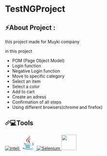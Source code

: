 # TestNGProject

⚡About Project :
---

<p>this project made for Muyki company </p>
in this project 
<ul>
<li> POM (Page Object Model) </li>
<li> Login function</li>
<li> Negative Login function</li>
<li> Move to specific category</li>
<li> Select an item</li>
<li> Select a color</li>
<li> Add to cart</li>
<li> Create an adress</li>
<li> Confirmation of all steps</li>
<li> Using different browsers(chrome and firefox)</li>
</ul>


<h2 dir="auto"><a id="user-content-tools" class="anchor" aria-hidden="true" href="#tools"><svg class="octicon octicon-link" viewBox="0 0 16 16" version="1.1" width="16" height="16" aria-hidden="true"><path fill-rule="evenodd" d="M7.775 3.275a.75.75 0 001.06 1.06l1.25-1.25a2 2 0 112.83 2.83l-2.5 2.5a2 2 0 01-2.83 0 .75.75 0 00-1.06 1.06 3.5 3.5 0 004.95 0l2.5-2.5a3.5 3.5 0 00-4.95-4.95l-1.25 1.25zm-4.69 9.64a2 2 0 010-2.83l2.5-2.5a2 2 0 012.83 0 .75.75 0 001.06-1.06 3.5 3.5 0 00-4.95 0l-2.5 2.5a3.5 3.5 0 004.95 4.95l1.25-1.25a.75.75 0 00-1.06-1.06l-1.25 1.25a2 2 0 01-2.83 0z"></path></svg></a><g-emoji class="g-emoji" alias="computer" fallback-src="https://github.githubassets.com/images/icons/emoji/unicode/1f4bb.png">💻</g-emoji>Tools</h2>

<a href="https://www.intelj.com" rel="nofollow"> <img src="https://camo.githubusercontent.com/0dc33afe07ce371abe4acacba5820cc1aacfe201909f01a2c66e75edafc19ff7/68747470733a2f2f656e637279707465642d74626e302e677374617469632e636f6d2f696d616765733f713d74626e3a414e6439476351616b2d4e385730336d4b3235736c56316c774d3830693079316f625250504a4f614c4126757371703d434155" alt="intelj" width="80" height="40" data-canonical-src="https://encrypted-tbn0.gstatic.com/images?q=tbn:ANd9GcQak-N8W03mK25slV1lwM80i0y1obRPPJOaLA&amp;usqp=CAU" style="max-width: 100%;"> </a>
<a href="https://www.java.com" rel="nofollow"> <img src="https://raw.githubusercontent.com/devicons/devicon/master/icons/java/java-original.svg" alt="java" width="50" height="50" style="max-width: 100%;"> </a>
<a href="https://www.selenium.com" rel="nofollow"> <img src="https://camo.githubusercontent.com/4b95df4d6ca7a01afc25d27159804dc5a7d0df41d8131aaf50c9f84847dfda21/68747470733a2f2f73656c656e69756d2e6465762f696d616765732f73656c656e69756d5f6c6f676f5f7371756172655f677265656e2e706e67" alt="Selenium" width="50" height="50" style="max-width: 100%;"> </a>
<a href="https://testng.org/doc/index.html"><img src="https://digital.ai/sites/default/files/pictures/styles/maxwidth_300/public/pt_logos/testng.png?itok=jGgViZF_" width="50" height="50" ></a>
